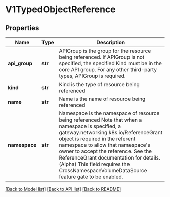 # V1TypedObjectReference


## Properties
Name | Type | Description | Notes
------------ | ------------- | ------------- | -------------
**api_group** | **str** | APIGroup is the group for the resource being referenced. If APIGroup is not specified, the specified Kind must be in the core API group. For any other third-party types, APIGroup is required. | [optional] 
**kind** | **str** | Kind is the type of resource being referenced | 
**name** | **str** | Name is the name of resource being referenced | 
**namespace** | **str** | Namespace is the namespace of resource being referenced Note that when a namespace is specified, a gateway.networking.k8s.io/ReferenceGrant object is required in the referent namespace to allow that namespace&#39;s owner to accept the reference. See the ReferenceGrant documentation for details. (Alpha) This field requires the CrossNamespaceVolumeDataSource feature gate to be enabled. | [optional] 

[[Back to Model list]](../README.md#documentation-for-models) [[Back to API list]](../README.md#documentation-for-api-endpoints) [[Back to README]](../README.md)


